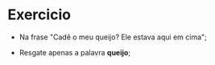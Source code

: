 # Exercicio

-   Na frase "Cadê o meu queijo? Ele estava aqui em cima";

-   Resgate apenas a palavra **queijo**;
